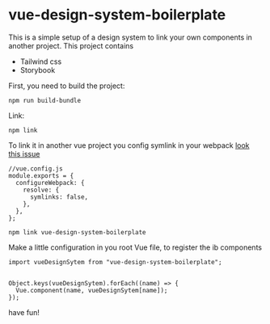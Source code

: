 # vue-design-system-boilerplate

This is a simple setup of a design system to link your own components in another project.
This project contains

- Tailwind css
- Storybook

First, you need to build the project:

```
npm run build-bundle
```

Link:

```
npm link
```

To link it in another vue project you config symlink in your webpack [look this issue](https://github.com/vuejs/vue-cli/issues/1494)

```
//vue.config.js
module.exports = {
  configureWebpack: {
    resolve: {
      symlinks: false,
    },
  },
};

```

```
npm link vue-design-system-boilerplate
```

Make a little configuration in you root Vue file, to register the ib components

```
import vueDesignSytem from "vue-design-system-boilerplate";


Object.keys(vueDesignSytem).forEach((name) => {
  Vue.component(name, vueDesignSytem[name]);
});
```

have fun!
